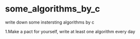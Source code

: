# some_algorithms_by_c
write down some instersting algorithms by c

1.Make a pact for yourself, write at least one algorithm every day
